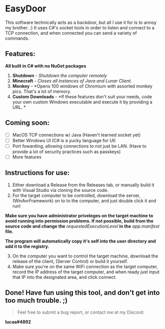 # EasyDoor
This software technically acts as a backdoor, but all I use it for is to annoy my brother. :) It uses C#'s socket tools in order to listen and connect to a TCP connection, and when connected you can send a variety of commands.

## Features:

 **All built in C# with no NuGet packages**

 1. **Shutdown** - *Shutdown the computer remotely*
 2. **Minecraft** - *Closes all instances of Java and Lunar Client.*
 3. **Monkey** - *Opens 100 windows of Chromium with assorted monkey pics. That's a lot of memory.
 4. **Custom Downloads** - *If these features don't suit your needs, code your own custom Windows executable and execute it by providing a URL. *

## Coming soon:

 - [ ] MacOS TCP connections w/ Java (Haven't learned socket yet)
 - [ ] Better Windows UI (C# is a yucky language for UI)
 - [ ] Port fowarding, allowing connections to not just be LAN. (Have to provide a lot of security practices such as passkeys)
 - [ ] More features

## Instructions for use:

 1. Either download a Release from the Releases tab, or manually build it with Visual Studio via cloning the source code.
 2. For the target computer to be controlled, download the server, (WinAvrFramework) on to to the computer, and just double click it and run!
 
**Make sure you have administrator priveleges on the target machine to avoid running into permission problems. If not possible, build from the source code and change the** *requestedExecutionLevel* **in the** *app.manifest* **file.**

**The program will automatically copy it's self into the user directory and add it to the registry.**

 3. On the computer you want to control the target machine, download the release of the client, (Server Control) or build it yourself.
 4. Make sure you're on the same WiFi connection as the target computer, record the IP address of the target computer, and when ready just input that IP into the designated area, and click connect.
 
 **Done!** Have fun using this tool, and don't get into too much trouble. ;)
 ---
>  Feel free to submit a bug report, or contact me at my Discord:

**lucaa#4892**
